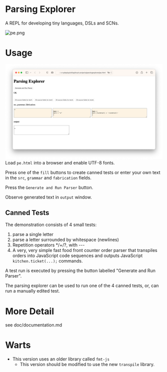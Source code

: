 # Parsing Explorer
A REPL for developing tiny languages, DSLs and SCNs.

![pe.png](pe.png)

# Usage
![pescreenshot.png](doc/pescreenshot.png)
Load `pe.html` into a browser and enable UTF-8 fonts.

Press one of the `fill` buttons to create canned tests or enter your own text in the `src`, `grammar` and `fabrication` fields.

Press the `Generate and Run Parser` button.

Observe generated text in `output` window.

## Canned Tests
The demonstration consists of 4 small tests:

1. parse a single letter
2. parse a letter surrounded by whitespace (newlines)
3. Repetition operators */+/?, with ---
4. A very, very simple fast food front counter order parser that transpiles orders into JavaScript code sequences and outputs JavaScript `kitchen.ticket(...);` commands.

A test run is executed by pressing the button labelled "Generate and Run Parser".

The parsing explorer can be used to run one of the 4 canned tests, or, can run a manually edited test.

# More Detail
see doc/documentation.md
# Warts
- This version uses an older library called `fmt-js`
	- This version should be modified to use the new `transpile` library.